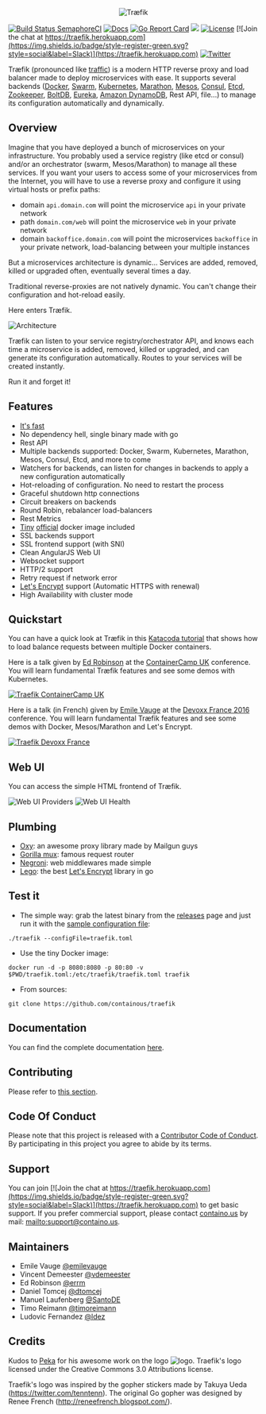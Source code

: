 
<p align="center">
<img src="docs/img/traefik.logo.png" alt="Træfik" title="Træfik" />
</p>

[![Build Status SemaphoreCI](https://semaphoreci.com/api/v1/containous/traefik/branches/add-ldez-maintainers/shields_badge.svg)](https://semaphoreci.com/containous/traefik)
[![Docs](https://img.shields.io/badge/docs-current-brightgreen.svg)](https://docs.traefik.io)
[![Go Report Card](https://goreportcard.com/badge/containous/traefik)](http://goreportcard.com/report/containous/traefik)
[![](https://images.microbadger.com/badges/image/traefik.svg)](https://microbadger.com/images/traefik)
[![License](https://img.shields.io/badge/license-MIT-blue.svg)](https://github.com/containous/traefik/blob/master/LICENSE.md)
[![Join the chat at https://traefik.herokuapp.com](https://img.shields.io/badge/style-register-green.svg?style=social&label=Slack)](https://traefik.herokuapp.com)
[![Twitter](https://img.shields.io/twitter/follow/traefikproxy.svg?style=social)](https://twitter.com/intent/follow?screen_name=traefikproxy)


Træfik (pronounced like [traffic](https://speak-ipa.bearbin.net/speak.cgi?speak=%CB%88tr%C3%A6f%C9%AAk)) is a modern HTTP reverse proxy and load balancer made to deploy microservices with ease.
It supports several backends ([Docker](https://www.docker.com/), [Swarm](https://docs.docker.com/swarm), [Kubernetes](http://kubernetes.io), [Marathon](https://mesosphere.github.io/marathon/), [Mesos](https://github.com/apache/mesos), [Consul](https://www.consul.io/), [Etcd](https://coreos.com/etcd/), [Zookeeper](https://zookeeper.apache.org), [BoltDB](https://github.com/boltdb/bolt), [Eureka](https://github.com/Netflix/eureka), [Amazon DynamoDB](https://aws.amazon.com/dynamodb/), Rest API, file...) to manage its configuration automatically and dynamically.

## Overview

Imagine that you have deployed a bunch of microservices on your infrastructure. You probably used a service registry (like etcd or consul) and/or an orchestrator (swarm, Mesos/Marathon) to manage all these services.
If you want your users to access some of your microservices from the Internet, you will have to use a reverse proxy and configure it using virtual hosts or prefix paths:

- domain `api.domain.com` will point the microservice `api` in your private network
- path `domain.com/web` will point the microservice `web` in your private network
- domain `backoffice.domain.com` will point the microservices `backoffice` in your private network, load-balancing between your multiple instances

But a microservices architecture is dynamic... Services are added, removed, killed or upgraded often, eventually several times a day.

Traditional reverse-proxies are not natively dynamic. You can't change their configuration and hot-reload easily.

Here enters Træfik.

![Architecture](docs/img/architecture.png)

Træfik can listen to your service registry/orchestrator API, and knows each time a microservice is added, removed, killed or upgraded, and can generate its configuration automatically.
Routes to your services will be created instantly.

Run it and forget it!
  
  


## Features

- [It's fast](http://docs.traefik.io/benchmarks)
- No dependency hell, single binary made with go
- Rest API
- Multiple backends supported: Docker, Swarm, Kubernetes, Marathon, Mesos, Consul, Etcd, and more to come
- Watchers for backends, can listen for changes in backends to apply a new configuration automatically
- Hot-reloading of configuration. No need to restart the process
- Graceful shutdown http connections
- Circuit breakers on backends
- Round Robin, rebalancer load-balancers
- Rest Metrics
- [Tiny](https://microbadger.com/images/traefik) [official](https://hub.docker.com/r/_/traefik/) docker image included
- SSL backends support
- SSL frontend support (with SNI)
- Clean AngularJS Web UI
- Websocket support
- HTTP/2 support
- Retry request if network error
- [Let's Encrypt](https://letsencrypt.org) support (Automatic HTTPS with renewal)
- High Availability with cluster mode

## Quickstart

You can have a quick look at Træfik in this [Katacoda tutorial](https://www.katacoda.com/courses/traefik/deploy-load-balancer) that shows how to load balance requests between multiple Docker containers.

Here is a talk given by [Ed Robinson](https://github.com/errm) at the [ContainerCamp UK](https://container.camp) conference.
You will learn fundamental Træfik features and see some demos with Kubernetes.

[![Traefik ContainerCamp UK](http://img.youtube.com/vi/aFtpIShV60I/0.jpg)](https://www.youtube.com/watch?v=aFtpIShV60I)

Here is a talk (in French) given by [Emile Vauge](https://github.com/emilevauge) at the [Devoxx France 2016](http://www.devoxx.fr) conference. 
You will learn fundamental Træfik features and see some demos with Docker, Mesos/Marathon and Let's Encrypt. 

[![Traefik Devoxx France](http://img.youtube.com/vi/QvAz9mVx5TI/0.jpg)](http://www.youtube.com/watch?v=QvAz9mVx5TI)

## Web UI

You can access the simple HTML frontend of Træfik.

![Web UI Providers](docs/img/web.frontend.png)
![Web UI Health](docs/img/traefik-health.png)

## Plumbing

- [Oxy](https://github.com/vulcand/oxy): an awesome proxy library made by Mailgun guys
- [Gorilla mux](https://github.com/gorilla/mux): famous request router
- [Negroni](https://github.com/codegangsta/negroni): web middlewares made simple
- [Lego](https://github.com/xenolf/lego): the best [Let's Encrypt](https://letsencrypt.org) library in go

## Test it

- The simple way: grab the latest binary from the [releases](https://github.com/containous/traefik/releases) page and just run it with the [sample configuration file](https://raw.githubusercontent.com/containous/traefik/master/traefik.sample.toml):

```shell
./traefik --configFile=traefik.toml
```

- Use the tiny Docker image:

```shell
docker run -d -p 8080:8080 -p 80:80 -v $PWD/traefik.toml:/etc/traefik/traefik.toml traefik
```

- From sources:

```shell
git clone https://github.com/containous/traefik
```

## Documentation

You can find the complete documentation [here](https://docs.traefik.io).

## Contributing

Please refer to [this section](.github/CONTRIBUTING.md).

## Code Of Conduct

Please note that this project is released with a [Contributor Code of Conduct](CODE_OF_CONDUCT.md). By participating in this project you agree to abide by its terms.

## Support

You can join [![Join the chat at https://traefik.herokuapp.com](https://img.shields.io/badge/style-register-green.svg?style=social&label=Slack)](https://traefik.herokuapp.com) to get basic support.
If you prefer commercial support, please contact [containo.us](https://containo.us) by mail: <mailto:support@containo.us>.

## Maintainers

- Emile Vauge [@emilevauge](https://github.com/emilevauge)
- Vincent Demeester [@vdemeester](https://github.com/vdemeester)
- Ed Robinson [@errm](https://github.com/errm)
- Daniel Tomcej [@dtomcej](https://github.com/dtomcej)
- Manuel Laufenberg [@SantoDE](https://github.com/SantoDE)
- Timo Reimann [@timoreimann](https://github.com/timoreimann)
- Ludovic Fernandez [@ldez](https://github.com/ldez)

## Credits

Kudos to [Peka](http://peka.byethost11.com/photoblog/) for his awesome work on the logo ![logo](docs/img/traefik.icon.png).
Traefik's logo licensed under the Creative Commons 3.0 Attributions license.

Traefik's logo was inspired by the gopher stickers made by Takuya Ueda (https://twitter.com/tenntenn).
The original Go gopher was designed by Renee French (http://reneefrench.blogspot.com/).